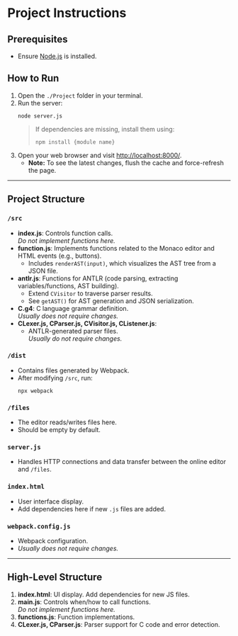 # Project Instructions

## Prerequisites

- Ensure [Node.js](https://nodejs.org/) is installed.

## How to Run

1. Open the `./Project` folder in your terminal.
2. Run the server:
   ```
   node server.js
   ```
   > If dependencies are missing, install them using:
   > ```
   > npm install {module name}
   > ```
3. Open your web browser and visit [http://localhost:8000/](http://localhost:8000/).
   - **Note:** To see the latest changes, flush the cache and force-refresh the page.

---

## Project Structure

### `/src`

- **index.js**: Controls function calls.  
  _Do not implement functions here._
- **function.js**: Implements functions related to the Monaco editor and HTML events (e.g., buttons).  
  - Includes `renderAST(input)`, which visualizes the AST tree from a JSON file.
- **antlr.js**: Functions for ANTLR (code parsing, extracting variables/functions, AST building).  
  - Extend `CVisitor` to traverse parser results.
  - See `getAST()` for AST generation and JSON serialization.
- **C.g4**: C language grammar definition.  
  _Usually does not require changes._
- **CLexer.js, CParser.js, CVisitor.js, CListener.js**:  
  - ANTLR-generated parser files.  
  _Usually do not require changes._

### `/dist`

- Contains files generated by Webpack.
- After modifying `/src`, run:
  ```
  npx webpack
  ```

### `/files`

- The editor reads/writes files here.
- Should be empty by default.

### `server.js`

- Handles HTTP connections and data transfer between the online editor and `/files`.

### `index.html`

- User interface display.
- Add dependencies here if new `.js` files are added.

### `webpack.config.js`

- Webpack configuration.
- _Usually does not require changes._

---

## High-Level Structure

1. **index.html**: UI display. Add dependencies for new JS files.
2. **main.js**: Controls when/how to call functions.  
   _Do not implement functions here._
3. **functions.js**: Function implementations.
4. **CLexer.js, CParser.js**: Parser support for C code and error detection.